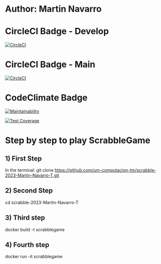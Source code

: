 # Author: Martin Navarro

# CircleCI Badge - Develop
[![CircleCI](https://dl.circleci.com/status-badge/img/gh/um-computacion-tm/scrabble-2023-Martin-Navarro-T/tree/develop.svg?style=svg)](https://dl.circleci.com/status-badge/redirect/gh/um-computacion-tm/scrabble-2023-Martin-Navarro-T/tree/develop)

# CircleCI Badge - Main
[![CircleCI](https://dl.circleci.com/status-badge/img/gh/um-computacion-tm/scrabble-2023-Martin-Navarro-T/tree/main.svg?style=svg)](https://dl.circleci.com/status-badge/redirect/gh/um-computacion-tm/scrabble-2023-Martin-Navarro-T/tree/main)

# CodeClimate Badge

[![Maintainability](https://api.codeclimate.com/v1/badges/ae49c99b9e58152a53bf/maintainability)](https://codeclimate.com/github/um-computacion-tm/scrabble-2023-Martin-Navarro-T/maintainability)

[![Test Coverage](https://api.codeclimate.com/v1/badges/ae49c99b9e58152a53bf/test_coverage)](https://codeclimate.com/github/um-computacion-tm/scrabble-2023-Martin-Navarro-T/test_coverage)

# Step by step to play ScrabbleGame

## 1) First Step
In the terminal:
git clone https://github.com/um-computacion-tm/scrabble-2023-Martin-Navarro-T.git

## 2) Second Step
 cd scrabble-2023-Martin-Navarro-T

## 3) Third step
docker build -t scrabblegame

## 4) Fourth step
docker run -it scrabblegame
